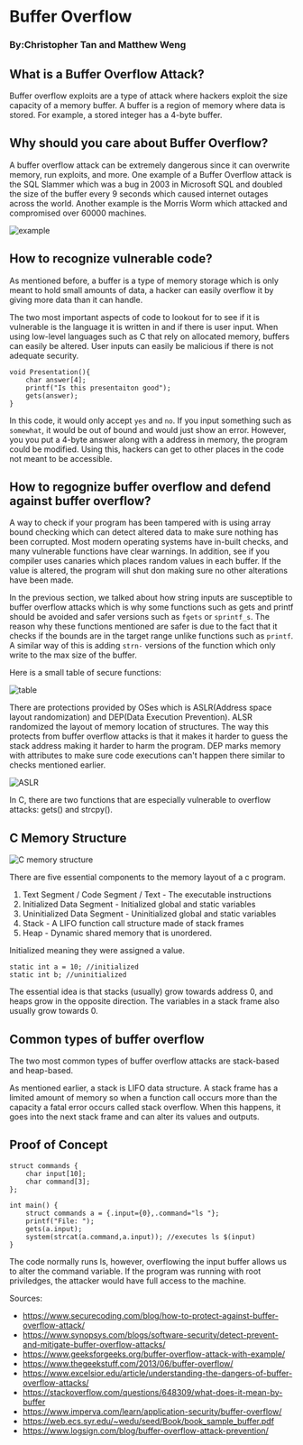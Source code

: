 # Buffer Overflow
### By:Christopher Tan and Matthew Weng

## What is a Buffer Overflow Attack? 

Buffer overflow exploits are a type of attack where hackers exploit the size capacity of a memory buffer. A buffer is a region of memory where data is stored. For example, a stored integer has a 4-byte buffer.

## Why should you care about Buffer Overflow? 

A buffer overflow attack can be extremely dangerous since it can overwrite memory, run exploits, and more. One example of a Buffer Overflow attack is the SQL Slammer which was a bug in 2003 in Microsoft SQL and doubled the size of the buffer every 9 seconds which caused internet outages across the world. Another example is the Morris Worm which attacked and compromised over 60000 machines.

![example](https://www.securecoding.com/wp-content/uploads/2020/12/1-540x152.jpg)

## How to recognize vulnerable code? 

As mentioned before, a buffer is a type of memory storage which is only meant to hold small amounts of data, a hacker can easily overflow it by giving more data than it can handle.  

The two most important aspects of code to lookout for to see if it is vulnerable is the language it is written in and if there is user input. When using low-level languages such as C that rely on allocated memory, buffers can easily be altered. User inputs can easily be malicious if there is not adequate security.

```
void Presentation(){
	char answer[4];
	printf("Is this presentaiton good");
	gets(answer);
}
```

In this code, it would only accept `yes` and `no`. If you input something such as `somewhat`, it would be out of bound and would just show an error. However, you you put a 4-byte answer along with a address in memory, the program could be modified. Using this, hackers can get to other places in the code not meant to be accessible.


## How to regognize buffer overflow and defend against buffer overflow?

A way to check if your program has been tampered with is using array bound checking which can detect altered data to make sure nothing has been corrupted. Most modern operating systems have in-built checks, and many vulnerable functions have clear warnings. In addition, see if you compiler uses canaries which places random values in each buffer. If the value is altered, the program will shut don making sure no other alterations have been made.

In the previous section, we talked about how string inputs are susceptible to buffer overflow attacks which is why some functions such as gets and printf should be avoided and safer versions such as `fgets` or `sprintf_s`. The reason why these functions mentioned are safer is due to the fact that it checks if the bounds are in the target range unlike functions such as `printf`. A similar way of this is adding `strn-` versions of the function which only write to the max size of the buffer. 

Here is a small table of secure functions:

![table](https://www.synopsys.com/blogs/software-security/wp-content/uploads/2017/02/buffer-overflow-table.jpg)

There are protections provided by OSes which is ASLR(Address space layout randomization) and DEP(Data Execution Prevention). ALSR randomized the layout of memory location of structures. The way this protects from buffer overflow attacks is that it makes it harder to guess the stack address making it harder to harm the program. DEP marks memory with attributes to make sure code executions can't happen there similar to checks mentioned earlier.

![ASLR](https://assets.website-files.com/5ff66329429d880392f6cba2/62750ba095367e5445140d1e_Buffer%20Overflow%20Attack-p-1080.jpeg)

In C, there are two functions that are especially vulnerable to overflow attacks: gets() and strcpy().

## C Memory Structure 

![C memory structure](https://media.geeksforgeeks.org/wp-content/uploads/memoryLayoutC.jpg)

There are five essential components to the memory layout of a c program.
1. Text Segment / Code Segment / Text - The executable instructions
2. Initialized Data Segment - Initialized global and static variables
3. Uninitialized Data Segment - Uninitialized global and static variables
4. Stack - A LIFO function call structure made of stack frames
5. Heap - Dynamic shared memory that is unordered.

Initialized meaning they were assigned a value.
```
static int a = 10; //initialized
static int b; //uninitialized
```

The essential idea is that stacks (usually) grow towards address 0, and heaps grow in the opposite direction. The variables in a stack frame also usually grow towards 0.

## Common types of buffer overflow

The two most common types of buffer overflow attacks are stack-based and heap-based. 

As mentioned earlier, a stack is LIFO data structure. A stack frame has a limited amount of memory so when a function call occurs more than the capacity a fatal error occurs called stack overflow. When this happens, it goes into the next stack frame and can alter its values and outputs. 


## Proof of Concept 
```
struct commands {
	char input[10];
	char command[3];
};

int main() {
	struct commands a = {.input={0},.command="ls "};
	printf("File: ");
	gets(a.input);
	system(strcat(a.command,a.input)); //executes ls $(input)
}
```
The code normally runs ls, however, overflowing the input buffer allows us to alter the command variable. If the program was running with root priviledges, the attacker would have full access to the machine.

Sources:

- https://www.securecoding.com/blog/how-to-protect-against-buffer-overflow-attack/ 
- https://www.synopsys.com/blogs/software-security/detect-prevent-and-mitigate-buffer-overflow-attacks/ 
- https://www.geeksforgeeks.org/buffer-overflow-attack-with-example/ 
- https://www.thegeekstuff.com/2013/06/buffer-overflow/ 
- https://www.excelsior.edu/article/understanding-the-dangers-of-buffer-overflow-attacks/ 
- https://stackoverflow.com/questions/648309/what-does-it-mean-by-buffer 
- https://www.imperva.com/learn/application-security/buffer-overflow/ 
- https://web.ecs.syr.edu/~wedu/seed/Book/book_sample_buffer.pdf 
- https://www.logsign.com/blog/buffer-overflow-attack-prevention/ 
